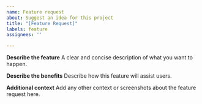 ```yaml
---
name: Feature request
about: Suggest an idea for this project
title: "[Feature Request]"
labels: feature
assignees: ''

---
```


**Describe the feature**
A clear and concise description of what you want to happen.

**Describe the benefits**
Describe how this feature will assist users.

**Additional context**
Add any other context or screenshots about the feature request here.